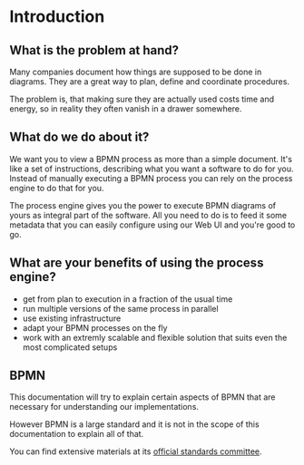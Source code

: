 # Introduction

## What is the problem at hand?

Many companies document how things are supposed to be done in diagrams. They
are a great way to plan, define and coordinate procedures.

The problem is, that making sure they are actually used costs time and energy,
so in reality they often vanish in a drawer somewhere.

## What do we do about it?

We want you to view a BPMN process as more than a simple document. It's like a set of instructions, describing what you want a software to do for you. Instead of manually executing a BPMN process you can rely on the process engine to do that for you.

The process engine gives you the power to execute BPMN diagrams of yours as integral part of the software. All you need to do is to feed it some metadata that you can easily configure using our Web UI and you're good to go.

## What are your benefits of using the process engine?

* get from plan to execution in a fraction of the usual time
* run multiple versions of the same process in parallel
* use existing infrastructure
* adapt your BPMN processes on the fly
* work with an extremly scalable and flexible solution that suits even the most complicated setups

## BPMN

This documentation will try to explain certain aspects of BPMN that are necessary for understanding our implementations.

However BPMN is a large standard and it is not in the scope of this documentation to explain all of that.

You can find extensive materials at its [official standards committee](http://www.bpmn.org/).